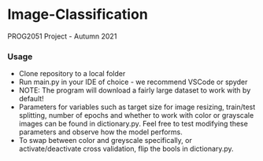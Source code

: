# Image-Classification
PROG2051 Project - Autumn 2021

### Usage
- Clone repository to a local folder
- Run main.py in your IDE of choice - we recommend VSCode or spyder
- NOTE: The program will download a fairly large dataset to work with by default!
- Parameters for variables such as target size for image resizing, train/test splitting, number of epochs and whether to work with color or grayscale images can be found in dictionary.py. Feel free to test modifying these parameters and observe how the model performs.
- To swap between color and greyscale specifically, or activate/deactivate cross validation, flip the bools in dictionary.py.
